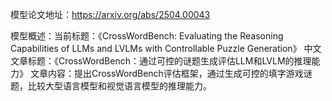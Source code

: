 模型论文地址：https://arxiv.org/abs/2504.00043

模型概述：当前标题：《CrossWordBench: Evaluating the Reasoning Capabilities of LLMs and LVLMs with Controllable Puzzle Generation》
中文文章标题：《CrossWordBench：通过可控的谜题生成评估LLM和LVLM的推理能力》
文章内容：提出CrossWordBench评估框架，通过生成可控的填字游戏谜题，比较大型语言模型和视觉语言模型的推理能力。
